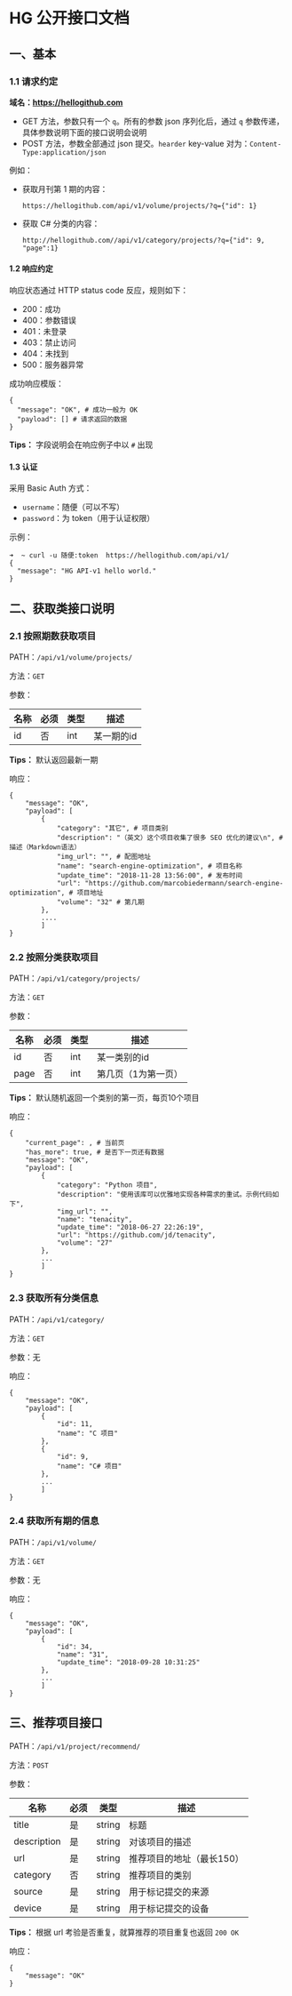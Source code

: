 # HG 公开接口文档
## 一、基本
### 1.1 请求约定
**域名：https://hellogithub.com**

- GET 方法，参数只有一个 `q`。所有的参数 json 序列化后，通过 `q` 参数传递，具体参数说明下面的接口说明会说明
- POST 方法，参数全部通过 json 提交。`hearder` key-value 对为：`Content-Type:application/json`

例如：
- 获取月刊第 1 期的内容：
  ```
  https://hellogithub.com/api/v1/volume/projects/?q={"id": 1}
  ```
- 获取 C# 分类的内容：
  ```
  http://hellogithub.com//api/v1/category/projects/?q={"id": 9, "page":1}
  ```


#### 1.2 响应约定
响应状态通过 HTTP status code 反应，规则如下：
- 200：成功
- 400：参数错误
- 401：未登录
- 403：禁止访问
- 404：未找到
- 500：服务器异常

成功响应模版：
```
{
  "message": "OK", # 成功一般为 OK
  "payload": [] # 请求返回的数据
}
```

**Tips：** 字段说明会在响应例子中以 `#` 出现

#### 1.3 认证
采用 Basic Auth 方式：
- `username`：随便（可以不写）
- `password`：为 token（用于认证权限）

示例：
```
➜  ~ curl -u 随便:token  https://hellogithub.com/api/v1/
{
  "message": "HG API-v1 hello world."
}
```

## 二、获取类接口说明
### 2.1 按照期数获取项目
PATH：`/api/v1/volume/projects/`

方法：`GET`

参数：

| 名称     | 必须  | 类型 | 描述 | 
| ------- | ----- | ----- | ----- |
| id    | 否    | int | 某一期的id |

**Tips：** 默认返回最新一期


响应：
```
{
    "message": "OK",
    "payload": [
        {
            "category": "其它", # 项目类别
            "description": "（英文）这个项目收集了很多 SEO 优化的建议\n", # 描述（Markdown语法）
            "img_url": "", # 配图地址
            "name": "search-engine-optimization", # 项目名称
            "update_time": "2018-11-28 13:56:00", # 发布时间
            "url": "https://github.com/marcobiedermann/search-engine-optimization", # 项目地址
            "volume": "32" # 第几期
        },
        ....
        ]
}

```

### 2.2 按照分类获取项目
PATH：`/api/v1/category/projects/`

方法：`GET`

参数：

| 名称     | 必须  | 类型 | 描述 |
| ------- | ----- | ----- | ----- |
| id      | 否 | int | 某一类别的id |
| page    | 否 | int | 第几页（1为第一页） |

**Tips：** 默认随机返回一个类别的第一页，每页10个项目

响应：
```
{
    "current_page": , # 当前页
    "has_more": true, # 是否下一页还有数据
    "message": "OK",
    "payload": [
        {
            "category": "Python 项目",
            "description": "使用该库可以优雅地实现各种需求的重试。示例代码如下",
            "img_url": "",
            "name": "tenacity",
            "update_time": "2018-06-27 22:26:19",
            "url": "https://github.com/jd/tenacity",
            "volume": "27"
        },
        ...
        ]
}
```

### 2.3 获取所有分类信息
PATH：`/api/v1/category/`

方法：`GET`

参数：无

响应：
```
{
    "message": "OK",
    "payload": [
        {
            "id": 11,
            "name": "C 项目"
        },
        {
            "id": 9,
            "name": "C# 项目"
        },
        ...
        ]
}
```

### 2.4 获取所有期的信息
PATH：`/api/v1/volume/`

方法：`GET`

参数：无

响应：
```
{
    "message": "OK",
    "payload": [
        {
            "id": 34,
            "name": "31",
            "update_time": "2018-09-28 10:31:25"
        },
        ...
        ]
}
```
## 三、推荐项目接口
PATH：`/api/v1/project/recommend/`

方法：`POST`

参数：

| 名称     | 必须 | 类型 | 描述 |
| ------- | ----- | ----- | ----- |
| title  |  是 | string | 标题 |
| description |  是 | string | 对该项目的描述 |
| url    |  是 | string  | 推荐项目的地址（最长150）|
| category  |  否 | string  | 推荐项目的类别 |
| source   |  是 | string  | 用于标记提交的来源 |
| device   |  是 | string  | 用于标记提交的设备 |


**Tips：** 根据 url 考验是否重复，就算推荐的项目重复也返回 `200 OK`

响应：
```
{
    "message": "OK"
}
```
